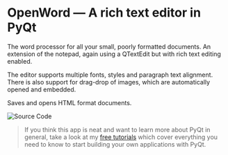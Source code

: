 # OpenWord — A rich text editor in PyQt

The word processor for all your small, poorly formatted documents. 
An extension of the notepad, again using a QTextEdit but with rich
text editing enabled. 
 
The editor supports multiple fonts, styles and paragraph text alignment.
There is also support for drag-drop of images, which are automatically
opened and embedded.

Saves and opens HTML format documents.
 
![Source Code](screenshot-wordprocessor.jpg)

> If you think this app is neat and want to learn more about
PyQt in general, take a look at my [free  tutorials](https://www.youtube.com/channel/UCyoqxMGXPxuvh534hhT_MTw)
which cover everything you need to know to start building your own applications with PyQt.

